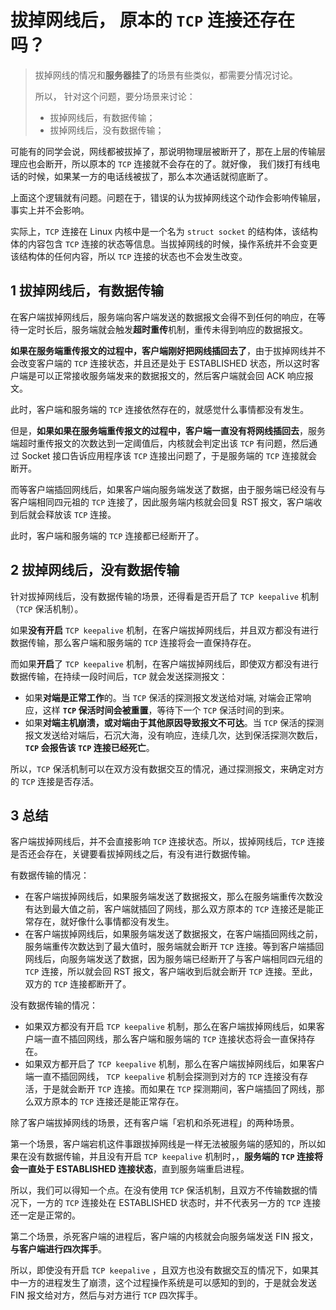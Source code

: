 # 拔掉网线后， 原本的 `TCP` 连接还存在吗？

> 拔掉网线的情况和**服务器挂了**的场景有些类似，都需要分情况讨论。
>
> 所以， 针对这个问题，要分场景来讨论：
>
> - 拔掉网线后，有数据传输；
> - 拔掉网线后，没有数据传输；

可能有的同学会说，网线都被拔掉了，那说明物理层被断开了，那在上层的传输层理应也会断开，所以原本的 `TCP` 连接就不会存在的了。就好像， 我们拨打有线电话的时候，如果某一方的电话线被拔了，那么本次通话就彻底断了。

上面这个逻辑就有问题。问题在于，错误的认为拔掉网线这个动作会影响传输层，事实上并不会影响。

实际上，`TCP` 连接在 Linux 内核中是一个名为 `struct socket` 的结构体，该结构体的内容包含 `TCP` 连接的状态等信息。当拔掉网线的时候，操作系统并不会变更该结构体的任何内容，所以 `TCP` 连接的状态也不会发生改变。

## 1 拔掉网线后，有数据传输

在客户端拔掉网线后，服务端向客户端发送的数据报文会得不到任何的响应，在等待一定时长后，服务端就会触发**超时重传**机制，重传未得到响应的数据报文。

**如果在服务端重传报文的过程中，客户端刚好把网线插回去了**，由于拔掉网线并不会改变客户端的 `TCP` 连接状态，并且还是处于 ESTABLISHED 状态，所以这时客户端是可以正常接收服务端发来的数据报文的，然后客户端就会回 ACK 响应报文。

此时，客户端和服务端的 `TCP` 连接依然存在的，就感觉什么事情都没有发生。

但是，**如果如果在服务端重传报文的过程中，客户端一直没有将网线插回去**，服务端超时重传报文的次数达到一定阈值后，内核就会判定出该 `TCP` 有问题，然后通过 Socket 接口告诉应用程序该 `TCP` 连接出问题了，于是服务端的 `TCP` 连接就会断开。

而等客户端插回网线后，如果客户端向服务端发送了数据，由于服务端已经没有与客户端相同四元祖的 `TCP` 连接了，因此服务端内核就会回复 RST 报文，客户端收到后就会释放该 `TCP` 连接。

此时，客户端和服务端的 `TCP` 连接都已经断开了。

## 2 拔掉网线后，没有数据传输

针对拔掉网线后，没有数据传输的场景，还得看是否开启了 `TCP keepalive` 机制 （`TCP` 保活机制）。

如果**没有开启** `TCP keepalive` 机制，在客户端拔掉网线后，并且双方都没有进行数据传输，那么客户端和服务端的 `TCP` 连接将会一直保持存在。

而如果**开启**了 `TCP keepalive`  机制，在客户端拔掉网线后，即使双方都没有进行数据传输，在持续一段时间后，`TCP` 就会发送探测报文：

- 如果**对端是正常工作**的。当 `TCP` 保活的探测报文发送给对端, 对端会正常响应，这样 **`TCP` 保活时间会被重置**，等待下一个 `TCP` 保活时间的到来。
- 如果**对端主机崩溃，或对端由于其他原因导致报文不可达**。当 `TCP` 保活的探测报文发送给对端后，石沉大海，没有响应，连续几次，达到保活探测次数后，**`TCP` 会报告该 `TCP` 连接已经死亡**。

所以，`TCP` 保活机制可以在双方没有数据交互的情况，通过探测报文，来确定对方的 `TCP` 连接是否存活。

## 3 总结

客户端拔掉网线后，并不会直接影响 `TCP` 连接状态。所以，拔掉网线后，`TCP` 连接是否还会存在，关键要看拔掉网线之后，有没有进行数据传输。

有数据传输的情况：

- 在客户端拔掉网线后，如果服务端发送了数据报文，那么在服务端重传次数没有达到最大值之前，客户端就插回了网线，那么双方原本的 `TCP` 连接还是能正常存在，就好像什么事情都没有发生。
- 在客户端拔掉网线后，如果服务端发送了数据报文，在客户端插回网线之前，服务端重传次数达到了最大值时，服务端就会断开 `TCP` 连接。等到客户端插回网线后，向服务端发送了数据，因为服务端已经断开了与客户端相同四元组的 `TCP` 连接，所以就会回 RST 报文，客户端收到后就会断开 `TCP` 连接。至此， 双方的 `TCP` 连接都断开了。

没有数据传输的情况：

- 如果双方都没有开启  `TCP keepalive` 机制，那么在客户端拔掉网线后，如果客户端一直不插回网线，那么客户端和服务端的 `TCP` 连接状态将会一直保持存在。
- 如果双方都开启了 `TCP keepalive` 机制，那么在客户端拔掉网线后，如果客户端一直不插回网线， `TCP keepalive` 机制会探测到对方的 `TCP` 连接没有存活，于是就会断开 `TCP` 连接。而如果在 `TCP` 探测期间，客户端插回了网线，那么双方原本的 `TCP` 连接还是能正常存在。

除了客户端拔掉网线的场景，还有客户端「宕机和杀死进程」的两种场景。

第一个场景，客户端宕机这件事跟拔掉网线是一样无法被服务端的感知的，所以如果在没有数据传输，并且没有开启  `TCP keepalive` 机制时，，**服务端的 `TCP` 连接将会一直处于 ESTABLISHED 连接状态**，直到服务端重启进程。

所以，我们可以得知一个点。在没有使用 `TCP` 保活机制，且双方不传输数据的情况下，一方的 `TCP` 连接处在 ESTABLISHED 状态时，并不代表另一方的 `TCP` 连接还一定是正常的。

第二个场景，杀死客户端的进程后，客户端的内核就会向服务端发送 FIN 报文，**与客户端进行四次挥手**。

所以，即使没有开启  `TCP keepalive` ，且双方也没有数据交互的情况下，如果其中一方的进程发生了崩溃，这个过程操作系统是可以感知的到的，于是就会发送 FIN 报文给对方，然后与对方进行 `TCP` 四次挥手。